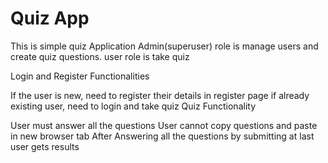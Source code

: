 # Quiz App
This is simple quiz Application Admin(superuser) role is manage users and create quiz questions. user role is take quiz

Login and Register Functionalities

If the user is new, need to register their details in register page
if already existing user, need to login and take quiz
Quiz Functionality

User must answer all the questions
User cannot copy questions and paste in new browser tab
After Answering all the questions by submitting at last user gets results
